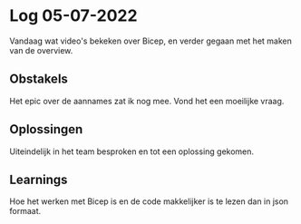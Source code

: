 # Log 05-07-2022
 
Vandaag wat video's bekeken over Bicep, en verder gegaan met het maken van de overview.
 
## Obstakels

Het epic over de aannames zat ik nog mee. Vond het een moeilijke vraag.
 
## Oplossingen

 
Uiteindelijk in het team besproken en tot een oplossing gekomen.

## Learnings

Hoe het werken met Bicep is en de code makkelijker is te lezen dan in json formaat.